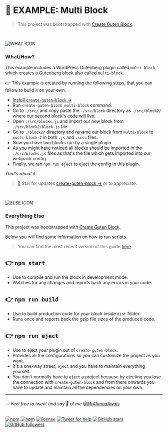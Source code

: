 # 🔰 EXAMPLE: Multi Block

>This project was bootstrapped with [Create Guten Block](https://github.com/ahmadawais/create-guten-block).

<br>

![WHAT ICON](http://on.ahmda.ws/oy8W/c)

### What/How?

This example includes a WordPress Gutenberg plugin called `multi-block` which creates a Gutenberg block also called `multi-block`.

👉 This example is created by running the following steps, that you can follow to build it on your own.

- [Install `create-guten-block` →](https://github.com/ahmadawais/create-guten-block#getting-started)
- Run `create-guten-block multi-block` command.
- Go to `./src/` and copy paste the `./src/block` directory as `./src/block2/` where our second block's code will live.
- Open `./src/blocks.js` and import our new block from `./src/block2/block.js` file.
- Go to `./block2/` directory and rename our block from `multi-block` to `multi-block-2` in both `.js` and `.scss` files.
- Now you have two blocks run by a single plugin.
- As you might have noticed all blocks should be imported in the `./src/blocks.js` files as that's the file which gets imported into our webpack config.
- Finally, we ran `npm run eject` to eject the config in this plugin.

_That's about it._

>🌟 Star for updates [create-guten-block →](https://github.com/ahmadawais/create-guten-block) or to appreciate.


<br>

![ELSE ICON](http://on.ahmda.ws/oykk/c)

### Everything Else

This project was bootstrapped with [Create Guten Block](https://github.com/ahmadawais/create-guten-block).

Below you will find some information on how to run scripts.

>You can find the most recent version of this guide [here](https://github.com/ahmadawais/create-guten-block).

## 👉  `npm start`
- Use to compile and run the block in development mode.
- Watches for any changes and reports back any errors in your code.

## 👉  `npm run build`
- Use to build production code for your block inside `dist` folder.
- Runs once and reports back the gzip file sizes of the produced code.

## 👉  `npm run eject`
- Use to eject your plugin out of `create-guten-block`.
- Provides all the configurations so you can customize the project as you want.
- It's a one-way street, `eject` and you have to maintain everything yourself.
- You don't normally have to `eject` a project because by ejecting you lose the connection with `create-guten-block` and from there onwards you have to update and maintain all the dependencies on your own.

---

###### — Feel free to tweet and say 👋 at me [@MrAhmadAwais](https://twitter.com/mrahmadawais/)

[![npm](https://img.shields.io/npm/v/create-guten-block.svg?style=flat-square)](https://www.npmjs.com/package/create-guten-block) [![npm](https://img.shields.io/npm/dt/create-guten-block.svg?style=flat-square&label=downloads)](https://www.npmjs.com/package/create-guten-block)  [![license](https://img.shields.io/github/license/mashape/apistatus.svg?style=flat-square)](https://github.com/ahmadawais/create-guten-block) [![Tweet for help](https://img.shields.io/twitter/follow/mrahmadawais.svg?style=social&label=Tweet%20@MrAhmadAwais)](https://twitter.com/mrahmadawais/) [![GitHub stars](https://img.shields.io/github/stars/ahmadawais/create-guten-block.svg?style=social&label=Stars)](https://github.com/ahmadawais/create-guten-block/stargazers) [![GitHub followers](https://img.shields.io/github/followers/ahmadawais.svg?style=social&label=Follow)](https://github.com/ahmadawais?tab=followers)